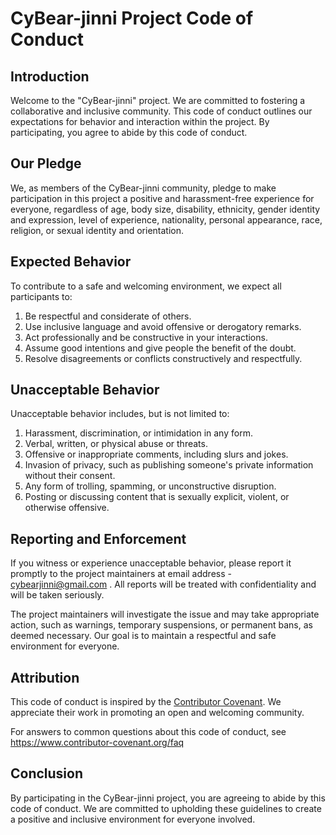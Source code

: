 # CyBear-jinni Project Code of Conduct

## Introduction

Welcome to the "CyBear-jinni" project. We are committed to fostering a collaborative and inclusive community. This code of conduct outlines our expectations for behavior and interaction within the project. By participating, you agree to abide by this code of conduct.

## Our Pledge

We, as members of the CyBear-jinni community, pledge to make participation in this project a positive and harassment-free experience for everyone, regardless of age, body size, disability, ethnicity, gender identity and expression, level of experience, nationality, personal appearance, race, religion, or sexual identity and orientation.

## Expected Behavior

To contribute to a safe and welcoming environment, we expect all participants to:

1. Be respectful and considerate of others.
2. Use inclusive language and avoid offensive or derogatory remarks.
3. Act professionally and be constructive in your interactions.
4. Assume good intentions and give people the benefit of the doubt.
5. Resolve disagreements or conflicts constructively and respectfully.

## Unacceptable Behavior

Unacceptable behavior includes, but is not limited to:

1. Harassment, discrimination, or intimidation in any form.
2. Verbal, written, or physical abuse or threats.
3. Offensive or inappropriate comments, including slurs and jokes.
4. Invasion of privacy, such as publishing someone's private information without their consent.
5. Any form of trolling, spamming, or unconstructive disruption.
6. Posting or discussing content that is sexually explicit, violent, or otherwise offensive.

## Reporting and Enforcement

If you witness or experience unacceptable behavior, please report it promptly to the project maintainers at email address - cybearjinni@gmail.com . All reports will be treated with confidentiality and will be taken seriously.

The project maintainers will investigate the issue and may take appropriate action, such as warnings, temporary suspensions, or permanent bans, as deemed necessary. Our goal is to maintain a respectful and safe environment for everyone.

## Attribution

This code of conduct is inspired by the [Contributor Covenant](https://www.contributor-covenant.org/version/2/0/code_of_conduct.html). We appreciate their work in promoting an open and welcoming community.

For answers to common questions about this code of conduct, see
https://www.contributor-covenant.org/faq

## Conclusion

By participating in the CyBear-jinni project, you are agreeing to abide by this code of conduct. We are committed to upholding these guidelines to create a positive and inclusive environment for everyone involved.
